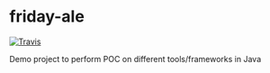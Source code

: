 # friday-ale

[![![Travis](https://img.shields.io/travis/sankhaonline/friday-ale.svg?style=plastic)](https://travis-ci.org/sankhaonline/friday-ale)](https://travis-ci.org/sankhaonline/friday-ale)



Demo project to perform POC on different tools/frameworks in Java
